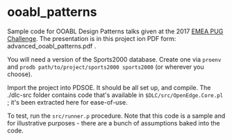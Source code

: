 # ooabl_patterns
Sample code for OOABL Design Patterns talks given at the 2017 [EMEA PUG Challenge](https://pugchallenge.eu/). The presentation is in this project ion PDF form: advanced_ooabl_patterns.pdf . 

You will need a version of the Sports2000 database. Create one via `proenv` and `prodb path/to/project/sports2000 sports2000` (or wherever you choose).

Import the project into PDSOE. It should be all set up, and compile. The ./dlc-src folder contains code that's available in `$DLC/src/OpenEdge.Core.pl` ; it's been extracted here for ease-of-use.

To test, run the `src/runner.p` procedure. Note that this code is a sample and for illustrative purposes - there are a bunch of assumptions baked into the code.
